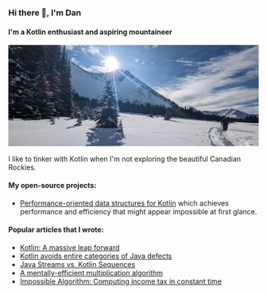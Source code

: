 ### Hi there 👋, I'm Dan

#### I'm a Kotlin enthusiast and aspiring mountaineer

![I'm a Kotlin enthusiast and aspiring mountaineer](/images/banner.jpg)

I like to tinker with Kotlin when I'm not exploring the beautiful Canadian Rockies.

#### My open-source projects:

* [Performance-oriented data structures for Kotlin](https://github.com/daniel-rusu/pods4k) which achieves performance and efficiency that might appear impossible at first glance.

#### Popular articles that I wrote:

* [Kotlin: A massive leap forward](https://proandroiddev.com/kotlin-a-massive-leap-forward-78251531f616)
* [Kotlin avoids entire categories of Java defects](https://proandroiddev.com/kotlin-avoids-entire-categories-of-java-defects-89f160ba4671)
* [Java Streams vs. Kotlin Sequences](https://proandroiddev.com/java-streams-vs-kotlin-sequences-c9ae080abfdc)
* [A mentally-efficient multiplication algorithm](https://itnext.io/a-mentally-efficient-multiplication-algorithm-7acc34cbaf7d)
* [Impossible Algorithm: Computing income tax in constant time](https://itnext.io/impossible-algorithm-computing-income-tax-in-constant-time-716b3c36c012)
